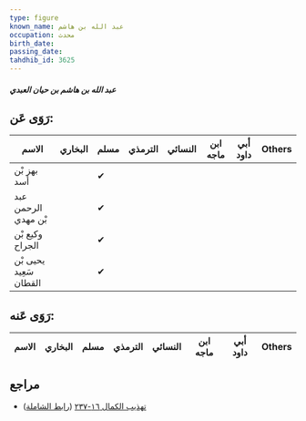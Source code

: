```yaml
---
type: figure
known_name: عبد الله بن هاشم
occupation: محدث
birth_date:
passing_date:
tahdhib_id: 3625
---
```

##### عبد الله بن هاشم بن حيان العبدي

## رَوَى عَن:
| الاسم                  | البخاري | مسلم | الترمذي | النسائي | ابن ماجه | أبي داود | Others |
| ---------------------- | ------- | ---- | ------- | ------- | -------- | -------- | ------ |
| بهز بْن أسد            |         | ✔    |         |         |          |          |        |
| عبد الرحمن بْن مهدي    |         | ✔    |         |         |          |          |        |
| وكيع بْن الجراح        |         | ✔    |         |         |          |          |        |
| يحيى بْن سَعِيد القطان |         | ✔    |         |         |          |          |        |
## رَوَى عَنه:
| الاسم | البخاري | مسلم | الترمذي | النسائي | ابن ماجه | أبي داود | Others |
| ----- | ------- | ---- | ------- | ------- | -------- | -------- | ------ |
## مراجع
- [تهذيب الكمال ١٦-٢٣٧](obsidian://open?vault=Tahdhib-al-Kamal&file=Figures/٣٦٢٥-عبد%20الله%20بن%20هاشم%20بن%20حيان%20العبدي) ([رابط الشاملة](https://shamela.ws/book/3722/8230))